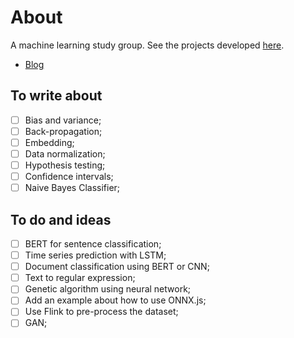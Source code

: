 # About

A machine learning study group. See the projects developed [here](https://github.com/dl4all).

- [Blog](./blog)

## To write about

- [ ] Bias and variance;
- [ ] Back-propagation;
- [ ] Embedding;
- [ ] Data normalization;
- [ ] Hypothesis testing;
- [ ] Confidence intervals;
- [ ] Naive Bayes Classifier;

## To do and ideas

- [ ] BERT for sentence classification;
- [ ] Time series prediction with LSTM;
- [ ] Document classification using BERT or CNN;
- [ ] Text to regular expression;
- [ ] Genetic algorithm using neural network;
- [ ] Add an example about how to use ONNX.js;
- [ ] Use Flink to pre-process the dataset;
- [ ] GAN;
